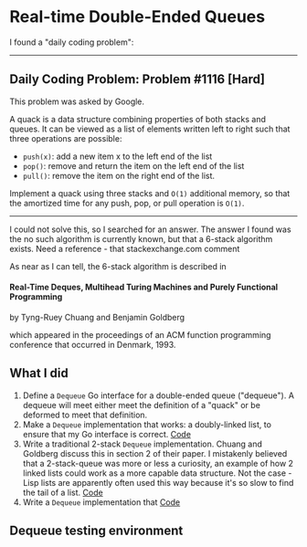 # Real-time Double-Ended Queues

I found a "daily coding problem":

---

## Daily Coding Problem: Problem #1116 [Hard]

This problem was asked by Google.

A quack is a data structure combining properties of both stacks and queues.
It can be viewed as a list of elements written left to right such that three
operations are possible:

* `push(x)`: add a new item x to the left end of the list
* `pop()`: remove and return the item on the left end of the list
* `pull()`: remove the item on the right end of the list.

Implement a quack using three stacks and `O(1)` additional memory,
so that the amortized time for any push, pop, or pull operation is `O(1)`.

---

I could not solve this, so I searched for an answer.
The answer I found was the no such algorithm is currently known,
but that a 6-stack algorithm exists.
Need a reference - that stackexchange.com comment

As near as I can tell, the 6-stack algorithm is described in

#### Real-Time Deques, Multihead Turing Machines and Purely Functional Programming

by Tyng-Ruey Chuang and Benjamin Goldberg

which appeared in the proceedings of an ACM function programming conference
that occurred in Denmark, 1993.

## What I did

1. Define a `Dequeue` Go interface for a double-ended queue ("dequeue").
A dequeue will meet either meet the definition of a "quack"
or be deformed to meet that definition.
2. Make a `Dequeue` implementation that works: a doubly-linked list,
to ensure that my Go interface is correct. [Code](fdq/dllist.go)
3. Write a traditional 2-stack `Dequeue` implementation.
Chuang and Goldberg discuss this in section 2 of their paper.
I mistakenly believed that a 2-stack-queue was more or less a curiosity,
an example of how 2 linked lists could work as a more capable data structure.
Not the case -
Lisp lists are apparently often used this way
because it's so slow to find the tail of a list.
[Code](fdq/twostack.go)
4. Write a `Dequeue` implementation that
[Code](fdq/halfstack.go)

## Dequeue testing environment
